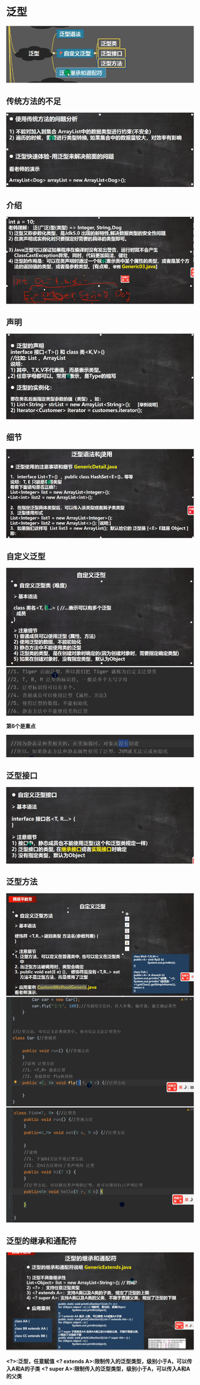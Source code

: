 # 泛型
![输入图片说明](/imgs/2024-07-19/3CvGOS8PwP2DRTkM.png)

## 传统方法的不足
![输入图片说明](/imgs/2024-07-19/HrzorOzXDZPwQEM1.png)

## 介绍
![输入图片说明](/imgs/2024-07-19/n1AZo566caAysgjW.png)

## 声明
![输入图片说明](/imgs/2024-07-19/A6YzfpvvT3gIHYjU.png)

## 细节
![输入图片说明](/imgs/2024-07-19/HPFnE8VzdX6ID0bk.png)

## 自定义泛型
![输入图片说明](/imgs/2024-07-19/K6JIpU7nZLQ6C1g2.png)
![输入图片说明](/imgs/2024-07-19/S1hUJq4PcJHKLEjI.png)

**第6个是重点**

![输入图片说明](/imgs/2024-07-19/7SA0tnfTZ859vSDh.png)

## 泛型接口
![输入图片说明](/imgs/2024-07-19/dmeSL5Eq3UYGnzTZ.png)

## 泛型方法
![输入图片说明](/imgs/2024-07-19/FQ6bBPxS7LTBU7us.png)
![输入图片说明](/imgs/2024-07-19/d5IGJgVLGD1c1c7f.png)
![输入图片说明](/imgs/2024-07-19/44dlFWJAHHIlQP0I.png)

## 泛型的继承和通配符
![输入图片说明](/imgs/2024-07-19/tOzvt1JPt4ei3ojl.png)

**<?>:泛型，任意赋值**
**<? extends A>:限制传入的泛型类型，级别小于A，可以传入A和A的子类**
**<? super A>:限制传入的泛型类型，级别小于A，可以传入A和A的父类**



<!--stackedit_data:
eyJoaXN0b3J5IjpbMTk5NzE1NzIyNSwtMTU1MjI5Nzc4MywtMj
EzNzY3NDc3MCwtNzI5NDgwNDIxLC0xMzc1MTYzNjYwLDE3NzQ1
MTU4NzgsLTEyMzQzNzA1NzUsLTE4Njk1MzgxMDgsNTM5MzE5Mj
E5LC01NTYxMjQ0LDg1MDExODE2NSwtMTU1MDE0MDA4MSwxOTcy
NTA0NjA1XX0=
-->